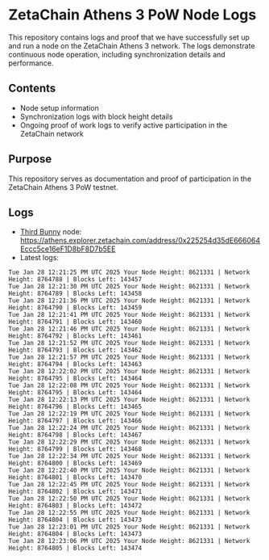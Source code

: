 # ZetaChain Athens 3 PoW Node Logs
This repository contains logs and proof that we have successfully set up and run a node on the ZetaChain Athens 3 network. The logs demonstrate continuous node operation, including synchronization details and performance.

## Contents
- Node setup information
- Synchronization logs with block height details
- Ongoing proof of work logs to verify active participation in the ZetaChain network

## Purpose
This repository serves as documentation and proof of participation in the ZetaChain Athens 3 PoW testnet.

## Logs

- [Third Bunny](https://thirdbunny.xyz/) node: https://athens.explorer.zetachain.com/address/0x225254d35dE666064Eccc5ce16eF1D8bF8D7b5EE
- Latest logs:
```
Tue Jan 28 12:21:25 PM UTC 2025 Your Node Height: 8621331 | Network Height: 8764788 | Blocks Left: 143457
Tue Jan 28 12:21:30 PM UTC 2025 Your Node Height: 8621331 | Network Height: 8764789 | Blocks Left: 143458
Tue Jan 28 12:21:36 PM UTC 2025 Your Node Height: 8621331 | Network Height: 8764790 | Blocks Left: 143459
Tue Jan 28 12:21:41 PM UTC 2025 Your Node Height: 8621331 | Network Height: 8764791 | Blocks Left: 143460
Tue Jan 28 12:21:46 PM UTC 2025 Your Node Height: 8621331 | Network Height: 8764792 | Blocks Left: 143461
Tue Jan 28 12:21:52 PM UTC 2025 Your Node Height: 8621331 | Network Height: 8764793 | Blocks Left: 143462
Tue Jan 28 12:21:57 PM UTC 2025 Your Node Height: 8621331 | Network Height: 8764794 | Blocks Left: 143463
Tue Jan 28 12:22:02 PM UTC 2025 Your Node Height: 8621331 | Network Height: 8764795 | Blocks Left: 143464
Tue Jan 28 12:22:08 PM UTC 2025 Your Node Height: 8621331 | Network Height: 8764795 | Blocks Left: 143464
Tue Jan 28 12:22:13 PM UTC 2025 Your Node Height: 8621331 | Network Height: 8764796 | Blocks Left: 143465
Tue Jan 28 12:22:19 PM UTC 2025 Your Node Height: 8621331 | Network Height: 8764797 | Blocks Left: 143466
Tue Jan 28 12:22:24 PM UTC 2025 Your Node Height: 8621331 | Network Height: 8764798 | Blocks Left: 143467
Tue Jan 28 12:22:29 PM UTC 2025 Your Node Height: 8621331 | Network Height: 8764799 | Blocks Left: 143468
Tue Jan 28 12:22:34 PM UTC 2025 Your Node Height: 8621331 | Network Height: 8764800 | Blocks Left: 143469
Tue Jan 28 12:22:40 PM UTC 2025 Your Node Height: 8621331 | Network Height: 8764801 | Blocks Left: 143470
Tue Jan 28 12:22:45 PM UTC 2025 Your Node Height: 8621331 | Network Height: 8764802 | Blocks Left: 143471
Tue Jan 28 12:22:50 PM UTC 2025 Your Node Height: 8621331 | Network Height: 8764803 | Blocks Left: 143472
Tue Jan 28 12:22:55 PM UTC 2025 Your Node Height: 8621331 | Network Height: 8764804 | Blocks Left: 143473
Tue Jan 28 12:23:01 PM UTC 2025 Your Node Height: 8621331 | Network Height: 8764804 | Blocks Left: 143473
Tue Jan 28 12:23:06 PM UTC 2025 Your Node Height: 8621331 | Network Height: 8764805 | Blocks Left: 143474
```
